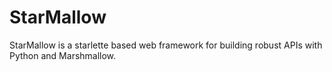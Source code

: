 # StarMallow

StarMallow is a starlette based web framework for building robust APIs with Python and Marshmallow.
